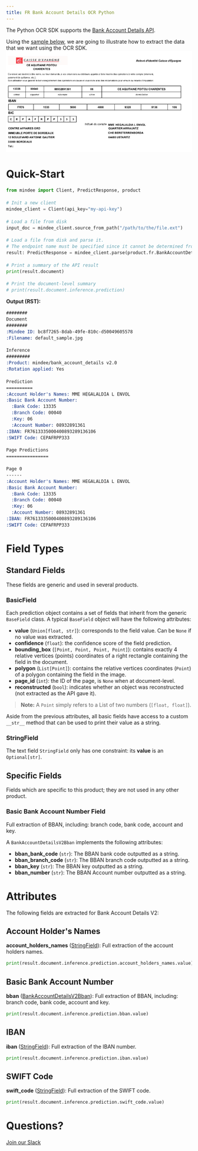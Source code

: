 ```yaml
---
title: FR Bank Account Details OCR Python
---
```

The Python OCR SDK supports the [Bank Account Details API](https://platform.mindee.com/mindee/bank_account_details).

Using the [sample below](https://github.com/mindee/client-lib-test-data/blob/main/products/bank_account_details/default_sample.jpg), we are going to illustrate how to extract the data that we want using the OCR SDK.
![Bank Account Details sample](https://github.com/mindee/client-lib-test-data/blob/main/products/bank_account_details/default_sample.jpg?raw=true)

# Quick-Start
```py
from mindee import Client, PredictResponse, product

# Init a new client
mindee_client = Client(api_key="my-api-key")

# Load a file from disk
input_doc = mindee_client.source_from_path("/path/to/the/file.ext")

# Load a file from disk and parse it.
# The endpoint name must be specified since it cannot be determined from the class.
result: PredictResponse = mindee_client.parse(product.fr.BankAccountDetailsV2, input_doc)

# Print a summary of the API result
print(result.document)

# Print the document-level summary
# print(result.document.inference.prediction)
```

**Output (RST):**
```rst
########
Document
########
:Mindee ID: bc8f7265-8dab-49fe-810c-d50049605578
:Filename: default_sample.jpg

Inference
#########
:Product: mindee/bank_account_details v2.0
:Rotation applied: Yes

Prediction
==========
:Account Holder's Names: MME HEGALALDIA L ENVOL
:Basic Bank Account Number:
  :Bank Code: 13335
  :Branch Code: 00040
  :Key: 06
  :Account Number: 08932891361
:IBAN: FR7613335000400893289136106
:SWIFT Code: CEPAFRPP333

Page Predictions
================

Page 0
------
:Account Holder's Names: MME HEGALALDIA L ENVOL
:Basic Bank Account Number:
  :Bank Code: 13335
  :Branch Code: 00040
  :Key: 06
  :Account Number: 08932891361
:IBAN: FR7613335000400893289136106
:SWIFT Code: CEPAFRPP333
```

# Field Types
## Standard Fields
These fields are generic and used in several products.

### BasicField
Each prediction object contains a set of fields that inherit from the generic `BaseField` class.
A typical `BaseField` object will have the following attributes:

* **value** (`Union[float, str]`): corresponds to the field value. Can be `None` if no value was extracted.
* **confidence** (`float`): the confidence score of the field prediction.
* **bounding_box** (`[Point, Point, Point, Point]`): contains exactly 4 relative vertices (points) coordinates of a right rectangle containing the field in the document.
* **polygon** (`List[Point]`): contains the relative vertices coordinates (`Point`) of a polygon containing the field in the image.
* **page_id** (`int`): the ID of the page, is `None` when at document-level.
* **reconstructed** (`bool`): indicates whether an object was reconstructed (not extracted as the API gave it).

> **Note:** A `Point` simply refers to a List of two numbers (`[float, float]`).


Aside from the previous attributes, all basic fields have access to a custom `__str__` method that can be used to print their value as a string.

### StringField
The text field `StringField` only has one constraint: its **value** is an `Optional[str]`.

## Specific Fields
Fields which are specific to this product; they are not used in any other product.

### Basic Bank Account Number Field
Full extraction of BBAN, including: branch code, bank code, account and key.

A `BankAccountDetailsV2Bban` implements the following attributes:

* **bban_bank_code** (`str`): The BBAN bank code outputted as a string.
* **bban_branch_code** (`str`): The BBAN branch code outputted as a string.
* **bban_key** (`str`): The BBAN key outputted as a string.
* **bban_number** (`str`): The BBAN Account number outputted as a string.

# Attributes
The following fields are extracted for Bank Account Details V2:

## Account Holder's Names
**account_holders_names** ([StringField](#stringfield)): Full extraction of the account holders names.

```py
print(result.document.inference.prediction.account_holders_names.value)
```

## Basic Bank Account Number
**bban** ([BankAccountDetailsV2Bban](#basic-bank-account-number-field)): Full extraction of BBAN, including: branch code, bank code, account and key.

```py
print(result.document.inference.prediction.bban.value)
```

## IBAN
**iban** ([StringField](#stringfield)): Full extraction of the IBAN number.

```py
print(result.document.inference.prediction.iban.value)
```

## SWIFT Code
**swift_code** ([StringField](#stringfield)): Full extraction of the SWIFT code.

```py
print(result.document.inference.prediction.swift_code.value)
```

# Questions?
[Join our Slack](https://join.slack.com/t/mindee-community/shared_invite/zt-2d0ds7dtz-DPAF81ZqTy20chsYpQBW5g)
